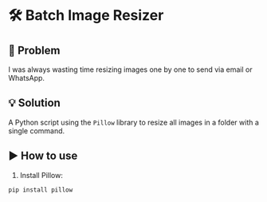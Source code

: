 # 🛠️ Batch Image Resizer

## 🔧 Problem

I was always wasting time resizing images one by one to send via email or WhatsApp.

## 💡 Solution

A Python script using the `Pillow` library to resize all images in a folder with a single command.

## ▶️ How to use

1. Install Pillow:  
```bash
pip install pillow
```
